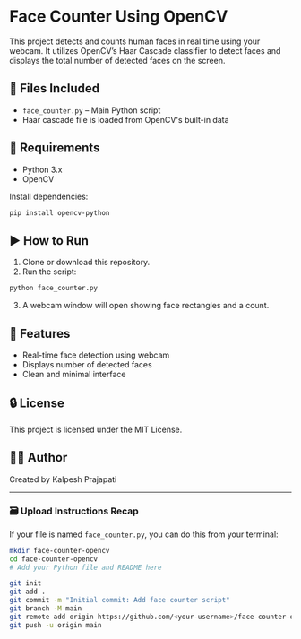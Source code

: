 # Face Counter Using OpenCV

This project detects and counts human faces in real time using your webcam. It utilizes OpenCV’s Haar Cascade classifier to detect faces and displays the total number of detected faces on the screen.

## 📁 Files Included

- `face_counter.py` – Main Python script
- Haar cascade file is loaded from OpenCV's built-in data

## 🚀 Requirements

- Python 3.x
- OpenCV

Install dependencies:

```bash
pip install opencv-python
````

## ▶️ How to Run

1. Clone or download this repository.
2. Run the script:

```bash
python face_counter.py
```

3. A webcam window will open showing face rectangles and a count.

## 🎥 Features

* Real-time face detection using webcam
* Displays number of detected faces
* Clean and minimal interface

## 🔒 License

This project is licensed under the MIT License.

## 🙋‍♂️ Author

Created by Kalpesh Prajapati


---

### 🗃️ Upload Instructions Recap

If your file is named `face_counter.py`, you can do this from your terminal:

````bash
mkdir face-counter-opencv
cd face-counter-opencv
# Add your Python file and README here

git init
git add .
git commit -m "Initial commit: Add face counter script"
git branch -M main
git remote add origin https://github.com/<your-username>/face-counter-opencv.git
git push -u origin main
````
